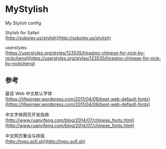 # MyStylish
My Stylish config

Stylish for Safari<br/>
[http://sobolev.us/stylish](http://sobolev.us/stylish)

userstyles<br/>
[https://userstyles.org/styles/123535/hiragino-chinese-for-nick-by-nickcheng](https://userstyles.org/styles/123535/hiragino-chinese-for-nick-by-nickcheng)


参考
----

最佳 Web 中文默认字体<br/>
[https://lifesinger.wordpress.com/2011/04/06/best-web-default-fonts](https://lifesinger.wordpress.com/2011/04/06/best-web-default-fonts)

中文字体网页开发指南<br/>
[http://www.ruanyifeng.com/blog/2014/07/chinese_fonts.html](http://www.ruanyifeng.com/blog/2014/07/chinese_fonts.html)

中文网页重设与排版<br/>
[http://typo.sofi.sh](http://typo.sofi.sh)
